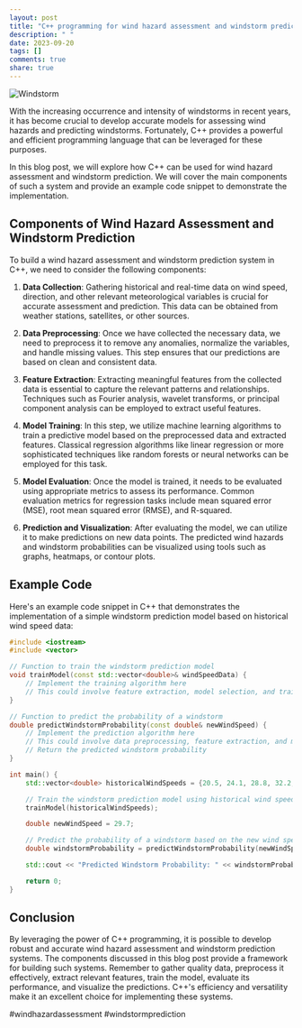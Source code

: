```yaml
---
layout: post
title: "C++ programming for wind hazard assessment and windstorm prediction"
description: " "
date: 2023-09-20
tags: []
comments: true
share: true
---
```


![Windstorm](https://example.com/windstorm.jpg)

With the increasing occurrence and intensity of windstorms in recent years, it has become crucial to develop accurate models for assessing wind hazards and predicting windstorms. Fortunately, C++ provides a powerful and efficient programming language that can be leveraged for these purposes.

In this blog post, we will explore how C++ can be used for wind hazard assessment and windstorm prediction. We will cover the main components of such a system and provide an example code snippet to demonstrate the implementation.

## Components of Wind Hazard Assessment and Windstorm Prediction

To build a wind hazard assessment and windstorm prediction system in C++, we need to consider the following components:

1. **Data Collection**: Gathering historical and real-time data on wind speed, direction, and other relevant meteorological variables is crucial for accurate assessment and prediction. This data can be obtained from weather stations, satellites, or other sources.

2. **Data Preprocessing**: Once we have collected the necessary data, we need to preprocess it to remove any anomalies, normalize the variables, and handle missing values. This step ensures that our predictions are based on clean and consistent data.

3. **Feature Extraction**: Extracting meaningful features from the collected data is essential to capture the relevant patterns and relationships. Techniques such as Fourier analysis, wavelet transforms, or principal component analysis can be employed to extract useful features.

4. **Model Training**: In this step, we utilize machine learning algorithms to train a predictive model based on the preprocessed data and extracted features. Classical regression algorithms like linear regression or more sophisticated techniques like random forests or neural networks can be employed for this task.

5. **Model Evaluation**: Once the model is trained, it needs to be evaluated using appropriate metrics to assess its performance. Common evaluation metrics for regression tasks include mean squared error (MSE), root mean squared error (RMSE), and R-squared.

6. **Prediction and Visualization**: After evaluating the model, we can utilize it to make predictions on new data points. The predicted wind hazards and windstorm probabilities can be visualized using tools such as graphs, heatmaps, or contour plots.

## Example Code

Here's an example code snippet in C++ that demonstrates the implementation of a simple windstorm prediction model based on historical wind speed data:

```cpp
#include <iostream>
#include <vector>

// Function to train the windstorm prediction model
void trainModel(const std::vector<double>& windSpeedData) {
    // Implement the training algorithm here
    // This could involve feature extraction, model selection, and training
}

// Function to predict the probability of a windstorm
double predictWindstormProbability(const double& newWindSpeed) {
    // Implement the prediction algorithm here
    // This could involve data preprocessing, feature extraction, and model prediction
    // Return the predicted windstorm probability
}

int main() {
    std::vector<double> historicalWindSpeeds = {20.5, 24.1, 28.8, 32.2, 33.6, 27.9, 30.3, 26.1, 23.5};

    // Train the windstorm prediction model using historical wind speed data
    trainModel(historicalWindSpeeds);

    double newWindSpeed = 29.7;

    // Predict the probability of a windstorm based on the new wind speed
    double windstormProbability = predictWindstormProbability(newWindSpeed);

    std::cout << "Predicted Windstorm Probability: " << windstormProbability << std::endl;

    return 0;
}
```

## Conclusion

By leveraging the power of C++ programming, it is possible to develop robust and accurate wind hazard assessment and windstorm prediction systems. The components discussed in this blog post provide a framework for building such systems. Remember to gather quality data, preprocess it effectively, extract relevant features, train the model, evaluate its performance, and visualize the predictions. C++'s efficiency and versatility make it an excellent choice for implementing these systems.

#windhazardassessment #windstormprediction
